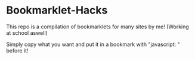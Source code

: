 # Bookmarklet-Hacks
<p>This repo is a compilation of bookmarklets for many sites by me! (Working at school aswell)</p>
<p>Simply copy what you want and put it in a bookmark with "javascript: " before it!</p>
